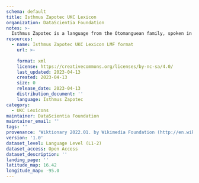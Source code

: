 ```yaml
---
schema: default
title: Isthmus Zapotec UKC Lexicon
organization: DataScientia Foundation
notes: >-
  Isthmus Zapotec is a language from the Otomanguean family, spoken in North America. The UKC Lexicon of Isthmus Zapotec is represented as a lexico-semantic network. It consists of words, word senses, synsets, as well as sense-level and synset-level relationships.
resources:
  - name: Isthmus Zapotec UKC Lexicon LMF format
    url: >-
      
    format: xml
    license: https://creativecommons.org/licenses/by-nc-sa/4.0/
    last_updated: 2023-04-13
    created: 2023-04-13
    size: 0
    release_date: 2023-04-13
    distribution_document: ''
    language: Isthmus Zapotec
category:
  - UKC Lexicons
maintainer: DataScientia Foundation
maintainer_email: ''
tags: ''
provenance: 'Wiktionary 2022.01. by Wikimedia Foundation (http://en.wiktionary.org); CogNet 2.1 by Khuyagbaatar Batsuren, National University of Mongolia (http://cognet.ukc.disi.unitn.it); Native Languages of the Americas 2021.11. by Laura Redish and Orrin Lewis (http://www.native-languages.org); Princeton WordNet 2.1 by Princeton University (https://wordnet.princeton.edu)'
version: '1.0'
dataset_level: Language Level (L1-2)
dataset_access: Open Access
dataset_description: ''
landing_page: ''
latitude_map: 16.42
longitude_map: -95.0
---
```


